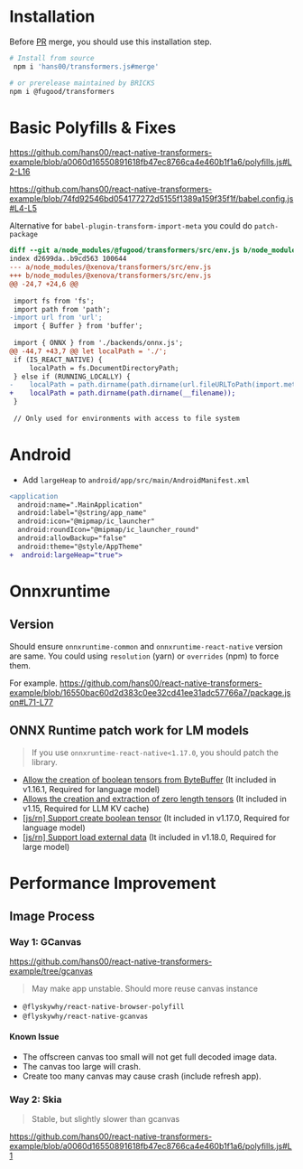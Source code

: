 # Installation

Before [PR](https://github.com/xenova/transformers.js/pull/118) merge, you should use this installation step.

```sh
# Install from source
 npm i 'hans00/transformers.js#merge'

# or prerelease maintained by BRICKS
npm i @fugood/transformers
```

# Basic Polyfills & Fixes

https://github.com/hans00/react-native-transformers-example/blob/a0060d16550891618fb47ec8766ca4e460b1f1a6/polyfills.js#L2-L16

https://github.com/hans00/react-native-transformers-example/blob/74fd92546bd054177272d5155f1389a159f35f1f/babel.config.js#L4-L5

Alternative for `babel-plugin-transform-import-meta` you could do `patch-package`

```diff
diff --git a/node_modules/@fugood/transformers/src/env.js b/node_modules/@fugood/transformers/src/env.js
index d2699da..b9cd563 100644
--- a/node_modules/@xenova/transformers/src/env.js
+++ b/node_modules/@xenova/transformers/src/env.js
@@ -24,7 +24,6 @@
 
 import fs from 'fs';
 import path from 'path';
-import url from 'url';
 import { Buffer } from 'buffer';
 
 import { ONNX } from './backends/onnx.js';
@@ -44,7 +43,7 @@ let localPath = './';
 if (IS_REACT_NATIVE) {
     localPath = fs.DocumentDirectoryPath;
 } else if (RUNNING_LOCALLY) {
-    localPath = path.dirname(path.dirname(url.fileURLToPath(import.meta.url)));
+    localPath = path.dirname(path.dirname(__filename));
 }
 
 // Only used for environments with access to file system
```

# Android

- Add `largeHeap` to `android/app/src/main/AndroidManifest.xml`

```diff
<application
  android:name=".MainApplication"
  android:label="@string/app_name"
  android:icon="@mipmap/ic_launcher"
  android:roundIcon="@mipmap/ic_launcher_round"
  android:allowBackup="false"
  android:theme="@style/AppTheme"
+  android:largeHeap="true">
```

# Onnxruntime

## Version

Should ensure `onnxruntime-common` and `onnxruntime-react-native` version are same.
You could using `resolution` (yarn) or `overrides` (npm) to force them.

For example.
https://github.com/hans00/react-native-transformers-example/blob/16550bac60d2d383c0ee32cd41ee31adc57766a7/package.json#L71-L77

## ONNX Runtime patch work for LM models

> If you use `onnxruntime-react-native<1.17.0`, you should patch the library.

- [Allow the creation of boolean tensors from ByteBuffer](https://github.com/microsoft/onnxruntime/pull/15556) (It included in v1.16.1, Required for language model)
- [Allows the creation and extraction of zero length tensors](https://github.com/microsoft/onnxruntime/pull/15116) (It included in v1.15, Required for LLM KV cache)
- [[js/rn] Support create boolean tensor](https://github.com/microsoft/onnxruntime/pull/17052) (It included in v1.17.0, Required for language model)
- [[js/rn] Support load external data](https://github.com/microsoft/onnxruntime/pull/20090) (It included in v1.18.0, Required for large model)

# Performance Improvement

## Image Process

### Way 1: GCanvas

https://github.com/hans00/react-native-transformers-example/tree/gcanvas

> May make app unstable.
> Should more reuse canvas instance

- `@flyskywhy/react-native-browser-polyfill`
- `@flyskywhy/react-native-gcanvas`

#### Known Issue

- The offscreen canvas too small will not get full decoded image data.
- The canvas too large will crash.
- Create too many canvas may cause crash (include refresh app).

### Way 2: Skia

> Stable, but slightly slower than gcanvas

https://github.com/hans00/react-native-transformers-example/blob/a0060d16550891618fb47ec8766ca4e460b1f1a6/polyfills.js#L1
